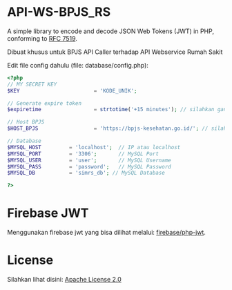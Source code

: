 # API-WS-BPJS_RS

A simple library to encode and decode JSON Web Tokens (JWT) in PHP, conforming to [RFC 7519](https://tools.ietf.org/html/rfc7519).

Dibuat khusus untuk BPJS API Caller terhadap API Webservice Rumah Sakit

Edit file config dahulu (file: database/config.php):
```php
<?php
// MY SECRET KEY
$KEY                        = 'KODE_UNIK';

// Generate expire token
$expiretime                 = strtotime('+15 minutes'); // silahkan ganti berapa lama expire tokennya

// Host BPJS
$HOST_BPJS                  = 'https://bpjs-kesehatan.go.id/'; // silahkan sesuaikan dengan host API Caller

// Database
$MYSQL_HOST		    = 'localhost';  // IP atau localhost
$MYSQL_PORT		    = '3306';       // MySQL Port
$MYSQL_USER		    = 'user';       // MySQL Username
$MYSQL_PASS		    = 'password';   // MySQL Password
$MYSQL_DB		    = 'simrs_db'; // MySQL Database

?>
```

# Firebase JWT
Menggunakan firebase jwt yang bisa dilihat melalui: [firebase/php-jwt](https://github.com/firebase/php-jwt).

# License
Silahkan lihat disini: [Apache License 2.0](https://github.com/exde-us/API-WS-BPJS_RS/blob/master/LICENSE)
